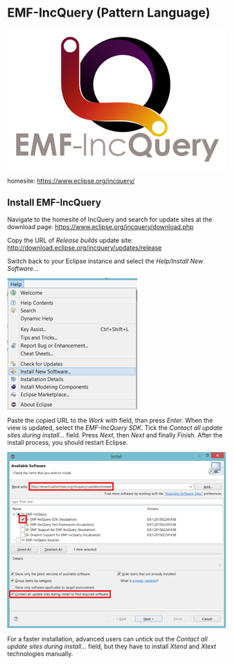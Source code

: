 EMF-IncQuery (Pattern Language)
===============================

![The logo of EMF-IncQuery](img/incquery/logo.png)

homesite: https://www.eclipse.org/incquery/

Install EMF-IncQuery
--------------------

Navigate to the homesite of IncQuery and search for update sites at the download page:
https://www.eclipse.org/incquery/download.php

Copy the URL of _Release builds_ update site:
http://download.eclipse.org/incquery/updates/release

Switch back to your Eclipse instance and select the _Help/Install New Software..._

![Select _Help/Install New Software..._](img/incquery2/install.png)

Paste the copied URL to the _Work with_ field, than press _Enter_. When the view is updated, select the _EMF-IncQuery SDK_. Tick the _Contact all update sites during install..._ field. Press _Next_, then _Next_ and finally _Finish_.
After the install process, you should restart Eclipse.

![Install window](img/incquery2/install2.png)

For a faster installation, advanced users can untick out the _Contact all update sites during install..._ field, but they have to install _Xtend_ and _Xtext_ technologies manually.
